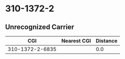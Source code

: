 # 310-1372-2
## Unrecognized Carrier


| CGI | Nearest CGI | Distance |
|-----|-------------|----------|
| 310-1372-2-6835 |  | 0.0 |
